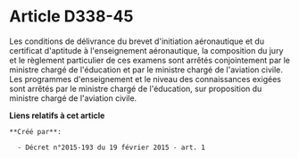 # Article D338-45

Les conditions de délivrance du brevet d'initiation aéronautique et du certificat d'aptitude à l'enseignement aéronautique,
la composition du jury et le règlement particulier de ces examens sont arrêtés conjointement par le ministre chargé de
l'éducation et par le ministre chargé de l'aviation civile. Les programmes d'enseignement et le niveau des connaissances
exigées sont arrêtés par le ministre chargé de l'éducation, sur proposition du ministre chargé de l'aviation civile.

**Liens relatifs à cet article**

	**Créé par**:

	  - Décret n°2015-193 du 19 février 2015 - art. 1
